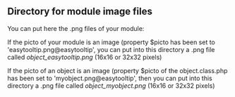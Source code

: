 
Directory for module image files
--------------------------------

You can put here the .png files of your module:


If the picto of your module is an image (property $picto has been set to 'easytooltip.png@easytooltip', you can put into this
directory a .png file called *object_easytooltip.png* (16x16 or 32x32 pixels)


If the picto of an object is an image (property $picto of the object.class.php has been set to 'myobject.png@easytooltip', then you can put into this
directory a .png file called *object_myobject.png* (16x16 or 32x32 pixels)

